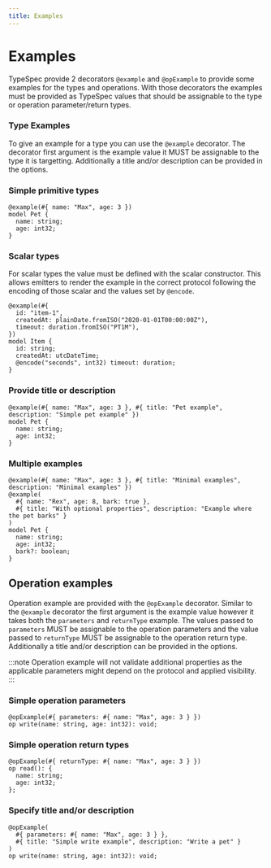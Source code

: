 ```yaml
---
title: Examples
---
```


# Examples

TypeSpec provide 2 decorators `@example` and `@opExample` to provide some examples for the types and operations.
With those decorators the examples must be provided as TypeSpec values that should be assignable to the type or operation parameter/return types.

### Type Examples

To give an example for a type you can use the `@example` decorator. The decorator first argument is the example value it MUST be assignable to the type it is targetting.
Additionally a title and/or description can be provided in the options.

### Simple primitive types

```tsp
@example(#{ name: "Max", age: 3 })
model Pet {
  name: string;
  age: int32;
}
```

### Scalar types

For scalar types the value must be defined with the scalar constructor.
This allows emitters to render the example in the correct protocol following the encoding of those scalar and the values set by `@encode`.

```tsp
@example(#{
  id: "item-1",
  createdAt: plainDate.fromISO("2020-01-01T00:00:00Z"),
  timeout: duration.fromISO("PT1M"),
})
model Item {
  id: string;
  createdAt: utcDateTime;
  @encode("seconds", int32) timeout: duration;
}
```

### Provide title or description

```tsp
@example(#{ name: "Max", age: 3 }, #{ title: "Pet example", description: "Simple pet example" })
model Pet {
  name: string;
  age: int32;
}
```

### Multiple examples

```tsp
@example(#{ name: "Max", age: 3 }, #{ title: "Minimal examples", description: "Minimal examples" })
@example(
  #{ name: "Rex", age: 8, bark: true },
  #{ title: "With optional properties", description: "Example where the pet barks" }
)
model Pet {
  name: string;
  age: int32;
  bark?: boolean;
}
```

## Operation examples

Operation example are provided with the `@opExample` decorator. Similar to the `@example` decorator the first argument is the example value however it takes both the `parameters` and `returnType` example.
The values passed to `parameters` MUST be assignable to the operation parameters and the value passed to `returnType` MUST be assignable to the operation return type.
Additionally a title and/or description can be provided in the options.

:::note
Operation example will not validate additional properties as the applicable parameters might depend on the protocol and applied visibility.
:::

### Simple operation parameters

```tsp
@opExample(#{ parameters: #{ name: "Max", age: 3 } })
op write(name: string, age: int32): void;
```

### Simple operation return types

```tsp
@opExample(#{ returnType: #{ name: "Max", age: 3 } })
op read(): {
  name: string;
  age: int32;
};
```

### Specify title and/or description

```tsp
@opExample(
  #{ parameters: #{ name: "Max", age: 3 } },
  #{ title: "Simple write example", description: "Write a pet" }
)
op write(name: string, age: int32): void;
```
